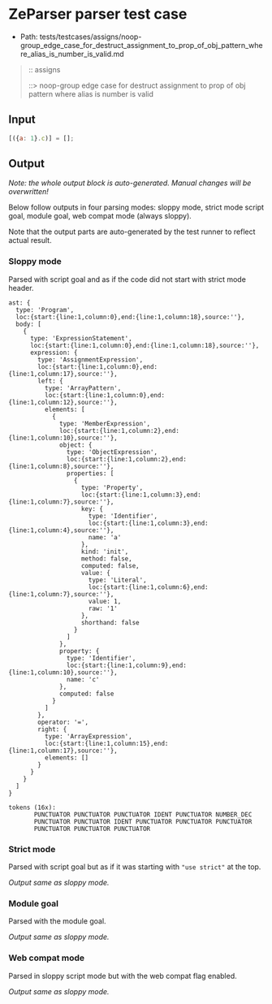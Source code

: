 # ZeParser parser test case

- Path: tests/testcases/assigns/noop-group_edge_case_for_destruct_assignment_to_prop_of_obj_pattern_where_alias_is_number_is_valid.md

> :: assigns
>
> ::> noop-group edge case for destruct assignment to prop of obj pattern where alias is number is valid

## Input

`````js
[({a: 1}.c)] = [];
`````

## Output

_Note: the whole output block is auto-generated. Manual changes will be overwritten!_

Below follow outputs in four parsing modes: sloppy mode, strict mode script goal, module goal, web compat mode (always sloppy).

Note that the output parts are auto-generated by the test runner to reflect actual result.

### Sloppy mode

Parsed with script goal and as if the code did not start with strict mode header.

`````
ast: {
  type: 'Program',
  loc:{start:{line:1,column:0},end:{line:1,column:18},source:''},
  body: [
    {
      type: 'ExpressionStatement',
      loc:{start:{line:1,column:0},end:{line:1,column:18},source:''},
      expression: {
        type: 'AssignmentExpression',
        loc:{start:{line:1,column:0},end:{line:1,column:17},source:''},
        left: {
          type: 'ArrayPattern',
          loc:{start:{line:1,column:0},end:{line:1,column:12},source:''},
          elements: [
            {
              type: 'MemberExpression',
              loc:{start:{line:1,column:2},end:{line:1,column:10},source:''},
              object: {
                type: 'ObjectExpression',
                loc:{start:{line:1,column:2},end:{line:1,column:8},source:''},
                properties: [
                  {
                    type: 'Property',
                    loc:{start:{line:1,column:3},end:{line:1,column:7},source:''},
                    key: {
                      type: 'Identifier',
                      loc:{start:{line:1,column:3},end:{line:1,column:4},source:''},
                      name: 'a'
                    },
                    kind: 'init',
                    method: false,
                    computed: false,
                    value: {
                      type: 'Literal',
                      loc:{start:{line:1,column:6},end:{line:1,column:7},source:''},
                      value: 1,
                      raw: '1'
                    },
                    shorthand: false
                  }
                ]
              },
              property: {
                type: 'Identifier',
                loc:{start:{line:1,column:9},end:{line:1,column:10},source:''},
                name: 'c'
              },
              computed: false
            }
          ]
        },
        operator: '=',
        right: {
          type: 'ArrayExpression',
          loc:{start:{line:1,column:15},end:{line:1,column:17},source:''},
          elements: []
        }
      }
    }
  ]
}

tokens (16x):
       PUNCTUATOR PUNCTUATOR PUNCTUATOR IDENT PUNCTUATOR NUMBER_DEC
       PUNCTUATOR PUNCTUATOR IDENT PUNCTUATOR PUNCTUATOR PUNCTUATOR
       PUNCTUATOR PUNCTUATOR PUNCTUATOR
`````

### Strict mode

Parsed with script goal but as if it was starting with `"use strict"` at the top.

_Output same as sloppy mode._

### Module goal

Parsed with the module goal.

_Output same as sloppy mode._

### Web compat mode

Parsed in sloppy script mode but with the web compat flag enabled.

_Output same as sloppy mode._
